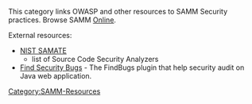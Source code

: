 This category links OWASP and other resources to SAMM Security
practices.
Browse SAMM
[Online](https://www.owasp.org/index.php/Category:Software_Assurance_Maturity_Model#tab=Browse_Online).

External resources:

  - [NIST
    SAMATE](http://samate.nist.gov/index.php/Source_Code_Security_Analyzers.html)
    - list of Source Code Security Analyzers
  - [Find Security Bugs](http://h3xstream.github.io/find-sec-bugs/) -
    The FindBugs plugin that help security audit on Java web
    application.

[Category:SAMM-Resources](Category:SAMM-Resources "wikilink")